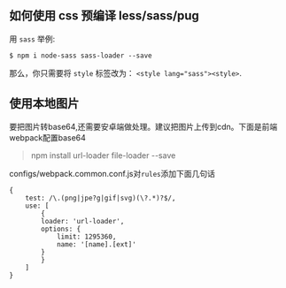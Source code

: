 ## 如何使用 css 预编译 less/sass/pug

用 `sass` 举例:

```
$ npm i node-sass sass-loader --save
```

那么，你只需要将 `style` 标签改为： `<style lang="sass"><style>`.

## 使用本地图片
要把图片转base64,还需要安卓端做处理。建议把图片上传到cdn。下面是前端webpack配置base64
> npm install url-loader file-loader --save

configs/webpack.common.conf.js对`rules`添加下面几句话
```
{
    test: /\.(png|jpe?g|gif|svg)(\?.*)?$/,
    use: [
        {
        loader: 'url-loader',
        options: {
            limit: 1295360,
            name: '[name].[ext]'
        }
        }
    ]
}
```

